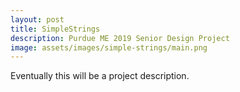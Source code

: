 ```yaml
---
layout: post
title: SimpleStrings
description: Purdue ME 2019 Senior Design Project
image: assets/images/simple-strings/main.png
---
```


Eventually this will be a project description.